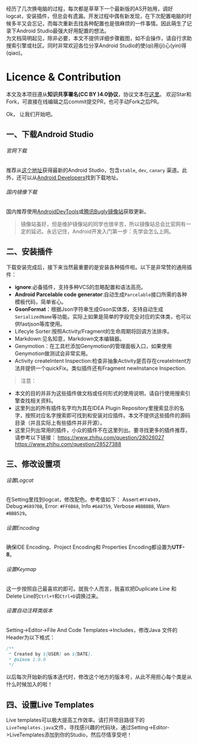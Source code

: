 经历了几次换电脑的过程，每次都是草草下一个最新版的AS开始用，调好logcat，安装插件，但总会有遗漏。开发过程中偶有新发现，在下次配置电脑的时候多半又会忘记，而每次重新去找各种配置也是很麻烦的一件事情。因此萌生了记录下Android Studio最强大好用配置的想法。  
为文档简明起见，除非必要，本文不提供详细步骤截图，如不会操作，请自行求助搜索引擎或社区。同时非常欢迎各位分享Android Studio的使(qi)用(ji)心(yin)得(qiao)。

# Licence & Contribution
本文及本项目遵从**知识共享署名(CC BY )4.0协议**，协议文本在[这里](https://creativecommons.org/licenses/by/4.0/)。
欢迎Star和Fork，可直接在线编辑之后commit提交PR，也可手动Fork之后PR。

Ok， 让我们开始吧。

## 一、下载Android Studio
###### 官网下载
推荐从[这个地址](https://sites.google.com/a/android.com/tools/recent  )获得最新的Android Studio，包含`stable`, `dev`, `canary` 渠道。此外，还可以从[Android Developers](http://developer.android.com/develop/index.html)找到下载地址。
###### 国内镜像下载
国内推荐使用[AndroidDevTools](http://androiddevtools.cn/)或[腾讯Bugly镜像站](http://android-mirror.bugly.qq.com:8080/)获取更新。
> 镜像站虽好，但是维护镜像站的同学也很辛苦，所以镜像站总会比官网有一定的延迟。永远记住，Android开发入门第一步：先学会怎么上网。

## 二、安装插件
下载安装完成后，接下来当然最重要的是安装各种插件啦。以下是非常赞的通用插件：  
* **ignore**:必备插件，支持多种VCS的忽略配置和语法高亮。
* **Android Parcelable code generator**:自动生成`Parcelable`接口所需的各种模板代码，简单省心。
* **GsonFormat**：根据Json字符串生成Gson实体类，支持自动生成`SerializedName`等功能。实际上如果是简单的字段完全对应的实体类，也可以供fastjson等库使用。
* Lifecyle Sorter:按照Activity/Fragment的生命周期将回调方法排序。
* Markdown:见名知意，Markdown文本编辑器。
* Genymotion：在工具栏添加Genymotion的管理面板入口，如果使用Genymotion做测试会非常实用。
* Activity createIntent Inspection:检查非抽象Activity是否存在createIntent方法并提供一个quickFix。类似插件还有Fragment newInstance Inspection.

> 注意：
* 本文的目的并非为这些插件做文档或任何形式的使用说明，请自行使用搜索引擎查找相关资料。
* 这里列出的所有插件名字均为其在IDEA Plugin Repository里搜索显示的名字，按照对应名字搜索即可找到和安装对应插件。本文不提供这些插件的源码目录（并且实际上有些插件并非开源）。
* 这里只列出常用的插件，小众的插件不在这里列出。要寻找更多的插件推荐，请参考以下链接：
https://www.zhihu.com/question/28026027  
https://www.zhihu.com/question/28527388  

## 三、修改设置项
###### 设置Logcat
在Setting里找到logcat，修改配色。参考值如下：
Assert:`#FF4949`， Debug:`#6897BB`, Error: `#FF6B68`,
Info `#6A8759`, Verbose `#BBBBBB`, Warn `#BBB529`。

###### 设置Encoding
确保IDE Encoding、Project Encoding和 Properties Encoding都设置为**UTF-8**。

###### 设置Keymap
这一步按照自己最喜欢的即可。就我个人而言，我喜欢把Duplicate Line 和Delete Line的`Ctrl+Y`和`Ctrl+D`调换过来。

###### 设置自动注释类版本
Setting->Editor->File And Code Templates->Includes，修改Java 文件的Header为以下格式：
```Java
/**
 * Created by ${USER} on ${DATE}.
 * @since 1.0.0
 */
```
以后每次开始新的版本迭代时，修改这个地方的版本号，从此不用担心每个类是从什么时候加入的啦！

## 四、设置Live Templates
Live templates可以极大提高工作效率。请打开项目路径下的`LiveTemplates.java`文件，寻找感兴趣的代码块，通过Setting->Editor->LiveTemplates添加到你的Studio，然后尽情享受吧！
